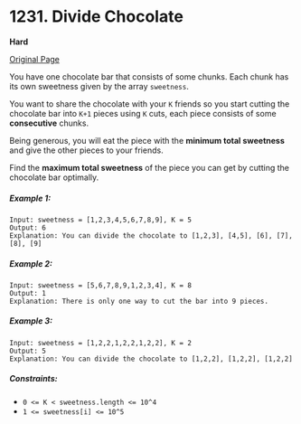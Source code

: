 # 1231. Divide Chocolate

**Hard**

[Original Page](https://leetcode.com/problems/divide-chocolate/)

You have one chocolate bar that consists of some chunks. Each chunk has its own sweetness given by the array `sweetness`.

You want to share the chocolate with your `K` friends so you start cutting the chocolate bar into `K+1` pieces using `K` cuts, each piece consists of some __consecutive__ chunks.

Being generous, you will eat the piece with the __minimum total sweetness__ and give the other pieces to your friends.

Find the __maximum total sweetness__ of the piece you can get by cutting the chocolate bar optimally.

##### Example 1:
```
Input: sweetness = [1,2,3,4,5,6,7,8,9], K = 5
Output: 6
Explanation: You can divide the chocolate to [1,2,3], [4,5], [6], [7], [8], [9]
```

##### Example 2:
```
Input: sweetness = [5,6,7,8,9,1,2,3,4], K = 8
Output: 1
Explanation: There is only one way to cut the bar into 9 pieces.
```

##### Example 3:
```
Input: sweetness = [1,2,2,1,2,2,1,2,2], K = 2
Output: 5
Explanation: You can divide the chocolate to [1,2,2], [1,2,2], [1,2,2]
```

##### Constraints:
- `0 <= K < sweetness.length <= 10^4`
- `1 <= sweetness[i] <= 10^5`
